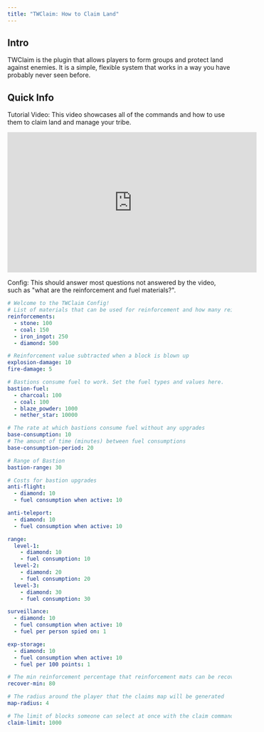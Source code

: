 ```yaml
---
title: "TWClaim: How to Claim Land"
---
```

## Intro

TWClaim is the plugin that allows players to form groups and protect land against enemies. It is a simple, flexible system that works in a way you have probably never seen before.

## Quick Info

Tutorial Video: This video showcases all of the commands and how to use them to claim land and manage your tribe.

<iframe width="560" height="315" src="https://www.youtube.com/embed/elI8LY0Fu6Y?si=wH7tNhI3Fihct0IK" title="YouTube video player" frameborder="0" allow="accelerometer; autoplay; clipboard-write; encrypted-media; gyroscope; picture-in-picture; web-share" allowfullscreen></iframe>

Config: This should answer most questions not answered by the video, such as "what are the reinforcement and fuel materials?".
```yaml
# Welcome to the TWClaim Config!
# List of materials that can be used for reinforcement and how many reinforcement points they give
reinforcements:
  - stone: 100
  - coal: 150
  - iron_ingot: 250
  - diamond: 500

# Reinforcement value subtracted when a block is blown up
explosion-damage: 10
fire-damage: 5

# Bastions consume fuel to work. Set the fuel types and values here.
bastion-fuel:
  - charcoal: 100
  - coal: 100
  - blaze_powder: 1000
  - nether_star: 10000

# The rate at which bastions consume fuel without any upgrades
base-consumption: 10
# The amount of time (minutes) between fuel consumptions
base-consumption-period: 20

# Range of Bastion
bastion-range: 30

# Costs for bastion upgrades
anti-flight:
  - diamond: 10
  - fuel consumption when active: 10

anti-teleport:
  - diamond: 10
  - fuel consumption when active: 10

range:
  level-1:
    - diamond: 10
    - fuel consumption: 10
  level-2:
    - diamond: 20
    - fuel consumption: 20
  level-3:
    - diamond: 30
    - fuel consumption: 30

surveillance:
  - diamond: 10
  - fuel consumption when active: 10
  - fuel per person spied on: 1

exp-storage:
  - diamond: 10
  - fuel consumption when active: 10
  - fuel per 100 points: 1

# The min reinforcement percentage that reinforcement mats can be recovered when someone with perms breaks the block
recover-min: 80

# The radius around the player that the claims map will be generated
map-radius: 4

# The limit of blocks someone can select at once with the claim command
claim-limit: 1000
```
